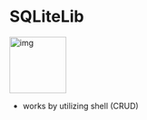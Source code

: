 # **SQLiteLib** 

<img width="100" alt="img" src="https://rawgit.com/stylekit/img/master/SQLiteLib.svg">

- works by utilizing shell (CRUD)
